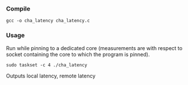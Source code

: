 ### Compile

```
gcc -o cha_latency cha_latency.c
```

### Usage

Run while pinning to a dedicated core (measurements are with respect to socket containing the core to which the program is pinned).

```
sudo taskset -c 4 ./cha_latency
```

Outputs local latency, remote latency